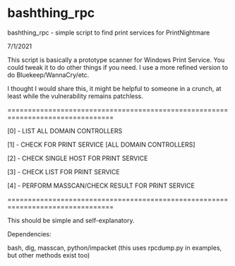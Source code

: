 # bashthing_rpc
bashthing_rpc - simple script to find print services for PrintNightmare

7/1/2021

This script is basically a prototype scanner for Windows Print Service. You could tweak it to do other things if you need. I use a more refined version to do Bluekeep/WannaCry/etc.

I thought I would share this, it might be helpful to someone in a crunch, at least while the vulnerability remains patchless.

================================================================================

[0] - LIST ALL DOMAIN CONTROLLERS

[1] - CHECK FOR PRINT SERVICE [ALL DOMAIN CONTROLLERS]

[2] - CHECK SINGLE HOST FOR PRINT SERVICE

[3] - CHECK LIST FOR PRINT SERVICE

[4] - PERFORM MASSCAN/CHECK RESULT FOR PRINT SERVICE

================================================================================


This should be simple and self-explanatory.

Dependencies:

bash, dig, masscan, python/impacket (this uses rpcdump.py in examples, but other methods exist too)
